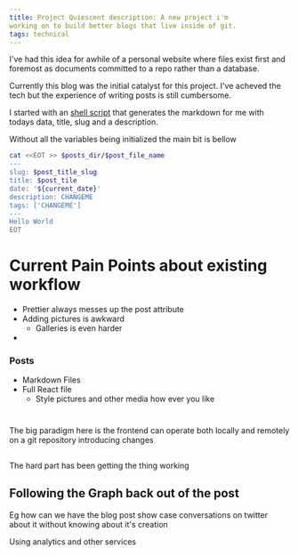 ```yaml
---
title: Project Quiescent description: A new project i'm
working on to build better blogs that live inside of git.
tags: technical
---
```


I've had this idea for awhile of a personal website where files exist first and
foremost as documents committed to a repo rather than a database.

Currently this blog was the initial catalyst for this project. I've acheved the
tech but the experience of writing posts is still cumbersome.

I started with an
[shell script](https://github.com/ncrmro/ncrmro-static/blob/4c1573fc0573049b8788ff4385d51bd374d92cea/new_post.zsh)
that generates the markdown for me with todays data, title, slug and a
description.

Without all the variables being initialized the main bit is bellow

```bash
cat <<EOT >> $posts_dir/$post_file_name
---
slug: $post_title_slug
title: $post_tile
date: '${current_date}'
description: CHANGEME
tags: ['CHANGEME']
---
Hello World
EOT
```

# Current Pain Points about existing workflow

- Prettier always messes up the post attribute
- Adding pictures is awkward
  - Galleries is even harder
-

### Posts

- Markdown Files
- Full React file
  - Style pictures and other media how ever you like

#

The big paradigm here is the frontend can operate both locally and remotely on a
git repository introducing changes

##

The hard part has been getting the thing working

## Following the Graph back out of the post

Eg how can we have the blog post show case conversations on twitter about it
without knowing about it's creation

Using analytics and other services
